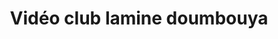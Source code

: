 ---
title: "Vidéo club lamine doumbouya"
url: /laya/video-club-lamine-doumbouya/
shop: Videothek
---